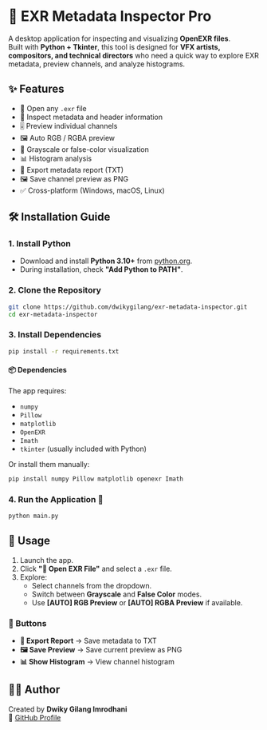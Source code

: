 # 🎨 EXR Metadata Inspector Pro

A desktop application for inspecting and visualizing **OpenEXR files**.  
Built with **Python + Tkinter**, this tool is designed for **VFX artists, compositors, and technical directors** who need a quick way to explore EXR metadata, preview channels, and analyze histograms.



## ✨ Features
- 📂 Open any `.exr` file  
- 🔎 Inspect metadata and header information  
- 🎚️ Preview individual channels  
- 🖼️ Auto RGB / RGBA preview  
- 🌈 Grayscale or false-color visualization  
- 📊 Histogram analysis  
- 💾 Export metadata report (TXT)  
- 🖼️ Save channel preview as PNG  
- ✅ Cross-platform (Windows, macOS, Linux)  



## 🛠️ Installation Guide

### 1. Install Python
- Download and install **Python 3.10+** from [python.org](https://www.python.org/downloads/).  
- During installation, check **"Add Python to PATH"**.

### 2. Clone the Repository
```bash
git clone https://github.com/dwikygilang/exr-metadata-inspector.git  
cd exr-metadata-inspector
```

### 3. Install Dependencies
```bash
pip install -r requirements.txt
```

#### 📦 Dependencies
The app requires:
- `numpy`  
- `Pillow`  
- `matplotlib`  
- `OpenEXR`  
- `Imath`  
- `tkinter` (usually included with Python)  

Or install them manually:
```bash
pip install numpy Pillow matplotlib openexr Imath
```

### 4. Run the Application 🚀
```bash
python main.py
```



## 📖 Usage
1. Launch the app.  
2. Click **"📂 Open EXR File"** and select a `.exr` file.  
3. Explore:  
   - Select channels from the dropdown.  
   - Switch between **Grayscale** and **False Color** modes.  
   - Use **[AUTO] RGB Preview** or **[AUTO] RGBA Preview** if available.  

### 🔘 Buttons
- **💾 Export Report** → Save metadata to TXT  
- **🖼️ Save Preview** → Save current preview as PNG  
- **📊 Show Histogram** → View channel histogram  







## 👨‍💻 Author
Created by **Dwiky Gilang Imrodhani**  
🔗 [GitHub Profile](https://github.com/dwikygilang)
